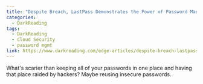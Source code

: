 ```yaml
---
title: "Despite Breach, LastPass Demonstrates the Power of Password Management"
categories:
  - DarkReading
tags:
  - DarkReading
  - Cloud Security
  - password mgmt
link: https://www.darkreading.com/edge-articles/despite-breach-lastpass-demonstrates-the-power-of-password-management
---
```

  
What's scarier than keeping all of your passwords in one place and having that place raided by hackers? Maybe reusing insecure passwords.
